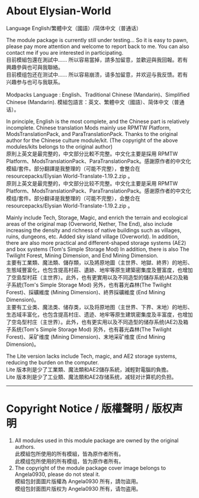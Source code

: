 # About Elysian-World
Language
English/繁體中文（國語）/简体中文（普通话）


The module package is currently still under testing...
So it is easy to pawn, please pay more attention and welcome to report back to me. You can also contact me if you are interested in participating.  
目前模組包還在測試中......
所以容易當掉，請多加留意，並歡迎與我回報。若有興趣參與也可與我聯絡。  
目前模组包还在测试中......
所以容易崩溃，请多加留意，并欢迎与我反馈。若有兴趣参与也可与我联系。  

Modpacks Language : English、Traditional Chinese (Mandarin)、Simplified Chinese (Mandarin).
模組包語言：英文、繁體中文（國語）、简体中文（普通话）。  

In principle, English is the most complete, and the Chinese part is relatively incomplete. Chinese translation Mods mainly use RPMTW Platform, ModsTranslationPack, and ParaTranslationPack. Thanks to the original author for the Chinese culture module/kit. (The copyright of the above modules/kits belongs to the original author)  
原則上英文是最完整的，中文部分比較不完整。中文化主要是採用 RPMTW Platform、ModsTranslationPack、ParaTranslationPack。感謝原作者的中文化模組/套件。部分翻譯是我整理的（可能不完整），會整合在 resourcepacks/Elysian World-Translate-1.19.2.zip 。  
原则上英文是最完整的，中文部分比较不完整。中文化主要是采用 RPMTW Platform、ModsTranslationPack、ParaTranslationPack。感谢原作者的中文化模组/套件。部分翻译是我整理的（可能不完整），会整合在 resourcepacks/Elysian World-Translate-1.19.2.zip 。  

Mainly include Tech, Storage, Magic, and enrich the terrain and ecological areas of the original map (Overworld, Nether, The End), also include increasing the density and richness of native buildings such as villages, ruins, dungeons, etc. Added sky island village (Overworld). In addition, there are also more practical and different-shaped storage systems (AE2) and box systems (Tom's Simple Storage Mod)
In addition, there is also The Twilight Forest, Mining Dimension, and End Mining Dimension.  
主要有工業類、魔法類、儲存類，以及將原地圖（主世界、地獄、終界）的地形、生態域豐富化，也包含提高村莊、遺跡、地牢等原生建築密集度及豐富度，也增加了空島型村莊（主世界）。此外，也有更實用以及不同造型的儲存系統(AE2)及箱子系統(Tom's Simple Storage Mod)
另外，也有暮光森林(The Twilight Forest)、採礦維度 (Mining Dimension)、終界採礦維度 (End Mining Dimension)。  
主要有工业类、魔法类、储存类，以及将原地图（主世界、下界、末地）的地形、生态域丰富化，也包含提高村庄、遗迹、地牢等原生建筑密集度及丰富度，也增加了空岛型村庄（主世界）。此外，也有更实用以及不同造型的储存系统(AE2)及箱子系统(Tom's Simple Storage Mod)
另外，也有暮光森林(The Twilight Forest)、采矿维度 (Mining Dimension)、末地采矿维度 (End Mining Dimension)。  

The Lite version lacks include Tech, magic, and AE2 storage systems, reducing the burden on the computer.  
Lite 版本則是少了工業類、魔法類和AE2儲存系統，減輕對電腦的負擔。  
Lite 版本則是少了工业類、魔法類和AE2存储系统，减轻对计算机的负担。  
  
  
----

# Copyright Notice / 版權聲明 / 版权声明
1. All modules used in this module package are owned by the original authors.  
   此模組包所使用的所有模組，皆為原作者所有。  
   此模组包所使用的所有模组，皆为原作者所有。  
2. The copyright of the module package cover image belongs to Angela0930, please do not steal it.  
   模組包封面圖片版權為 Angela0930 所有，請勿盜用。  
   模组包封面图片版权为 Angela0930 所有，请勿盗用。  
